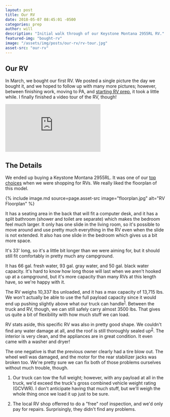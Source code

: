 ```yaml
---
layout: post
title: Our RV
date: 2018-05-07 08:45:01 -0500
categories: prep
author: will
description: "Initial walk through of our Keystone Montana 2955RL RV."
featured-img: "bought-rv"
image: "/assets/img/posts/our-rv/rv-tour.jpg"
asset-src: "our-rv"
---
```

## Our RV

In March, we bought our first RV. We posted a single picture the day we bought it, and we hoped to follow up with many more pictures; however, between finishing work, moving to PA, and <a href="/preparing-the-rv/">starting RV prep</a>, it took a little while. I finally finished a video tour of the RV, though!

<div class="embed-responsive">
	<iframe class="embed-responsive-item" src="https://www.youtube.com/embed/zEvU5_bzMrA" frameborder="0" allow="encrypted-media" allowfullscreen></iframe>
</div>

## The Details

We ended up buying a Keystone Montana 2955RL. It was one of our <a href="/choosing-an-rv">top choices</a> when we were shopping for RVs. We really liked the floorplan of this model.

{% include image.md source=page.asset-src image="floorplan.jpg" alt="RV Floorplan" %}

It has a seating area in the back that will fit a computer desk, and it has a split bathroom (shower and toilet are separate) which makes the bedroom feel much larger. It only has one slide in the living room, so it's possible to move around and use pretty much everything in the RV even when the slide is not extended. It also has one slide in the bedroom which gives us a bit more space.

It's 33' long, so it's a little bit longer than we were aiming for, but it should still fit comfortably in pretty much any campground. 

It has 66 gal. fresh water, 93 gal. gray water, and 50 gal. black water capacity. It's hard to know how long those will last when we aren't hooked up at a campground, but it's more capacity than many RVs at this length have, so we're happy with it.

The RV weighs 10,337 lbs unloaded, and it has a max capacity of 13,715 lbs. We won't actually be able to use the full payload capacity since it would end up pushing slightly above what our truck can handle<sup id="fnref:1"><a href="#fn:1" rel="footnote">1</a></sup>. Between the truck and RV, though, we can still safely carry almost 3500 lbs. That gives us quite a bit of flexibility with how much stuff we can load.

RV stats aside, this specific RV was also in pretty good shape. We couldn't find any water damage at all, and the roof is still thoroughly sealed up<sup id="fnref:2"><a href="#fn:2" rel="footnote">2</a></sup>. The interior is very clean, and the appliances are in great condition. It even came with a washer and dryer!

The one negative is that the previous owner clearly had a tire blow out. The wheel well was damaged, and the motor for the rear stabilizer jacks was broken too. We're pretty sure we can fix both of those problems ourselves without much trouble, though.


<div class="footnotes">
  <ol>
    <li class="footnote" id="fn:1">
        <p>Our truck can tow the full weight; however, with any payload at all in the truck, we'd exceed the truck's gross combined vehicle weight rating (GCVWR). I don't anticipate having that much stuff, but we'll weigh the whole thing once we load it up just to be sure.<a href="#fnref:1" title="Truck GCVWR"></a></p>
    </li>
    <li class="footnote" id="fn:2">
        <p>The local RV shop offerred to do a "free" roof inspection, and we'd only pay for repairs. Surprisingly, they didn't find any problems.<a href="#fnref:2" title="roof seals"></a></p>
    </li>
  </ol>
</div>